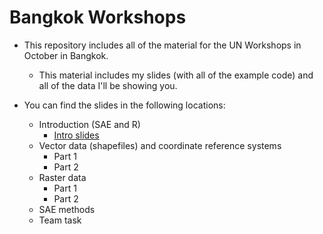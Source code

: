 # Bangkok Workshops

- This repository includes all of the material for the UN Workshops in October in Bangkok.
  - This material includes my slides (with all of the example code) and all of the data I'll be showing you.

- You can find the slides in the following locations:
  - Introduction (SAE and R)
    - [Intro slides](https://escap-sd.github.io/bangkokworkshops/intro.html)
  - Vector data (shapefiles) and coordinate reference systems
    - Part 1
    - Part 2
  - Raster data
    - Part 1
    - Part 2
  - SAE methods
  - Team task
